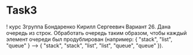 # Task3
! курс 3группа
Бондаренко Кирилл Сергеевич
Вариант 26.	Дана очередь из строк. Обработать очередь таким образом, чтобы каждый элемент очереди был продублирован (например: { "stack", "list", "queue" } –> { "stack", "stack", "list", "list", "queue", "queue" }).
